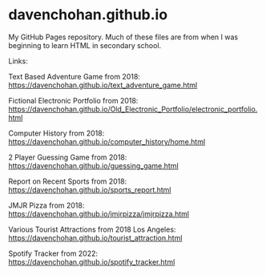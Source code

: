 # davenchohan.github.io

My GitHub Pages repository. Much of these files are from when I was beginning to learn HTML in secondary school.

Links:

Text Based Adventure Game from 2018: https://davenchohan.github.io/text_adventure_game.html

Fictional Electronic Portfolio from 2018: https://davenchohan.github.io/Old_Electronic_Portfolio/electronic_portfolio.html

Computer History from 2018: https://davenchohan.github.io/computer_history/home.html

2 Player Guessing Game from 2018: https://davenchohan.github.io/guessing_game.html

Report on Recent Sports from 2018: https://davenchohan.github.io/sports_report.html

JMJR Pizza from 2018: https://davenchohan.github.io/jmjrpizza/jmjrpizza.html 

Various Tourist Attractions from 2018 Los Angeles: https://davenchohan.github.io/tourist_attraction.html

Spotify Tracker from 2022: https://davenchohan.github.io/spotify_tracker.html

